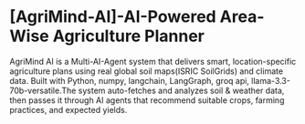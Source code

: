 # [AgriMind-AI]-AI-Powered Area-Wise Agriculture Planner
AgriMind AI is a Multi-AI-Agent system that delivers smart, location-specific agriculture plans using real global soil maps(ISRIC SoilGrids) and climate data. Built with Python, numpy, langchain, LangGraph, groq api, llama-3.3-70b-versatile.The system auto-fetches and analyzes soil & weather data, then passes it through AI agents that recommend suitable crops, farming practices, and expected yields.
